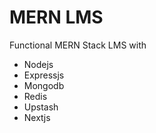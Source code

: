 # MERN LMS

Functional MERN Stack LMS with

- Nodejs
- Expressjs
- Mongodb
- Redis
- Upstash
- Nextjs
